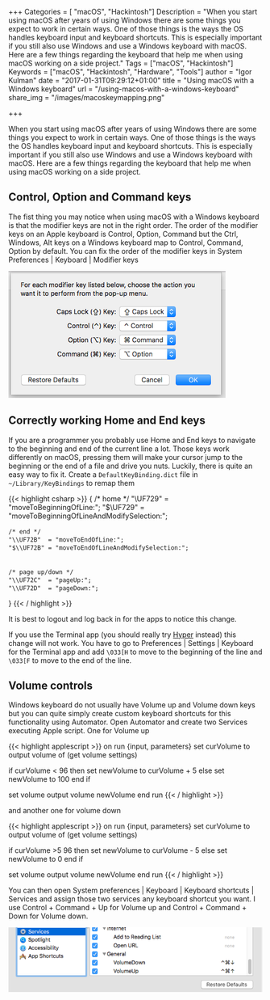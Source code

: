 +++
Categories = [ "macOS", "Hackintosh"]
Description = "When you start using macOS after years of using Windows there are some things you expect to work in certain ways. One of those things is the ways the OS handles keyboard input and keyboard shortcuts. This is especially important if you still also use Windows and use a Windows keyboard with macOS. Here are a few things regarding the keyboard that help me when using macOS working on a side project."
Tags = ["macOS", "Hackintosh"]
Keywords = ["macOS", "Hackintosh", "Hardware", "Tools"]
author = "Igor Kulman"
date = "2017-01-31T09:29:12+01:00"
title = "Using macOS with a Windows keyboard"
url = "/using-macos-with-a-windows-keyboard"
share_img = "/images/macoskeymapping.png"

+++

When you start using macOS after years of using Windows there are some things you expect to work in certain ways. One of those things is the ways the OS handles keyboard input and keyboard shortcuts. This is especially important if you still also use Windows and use a Windows keyboard with macOS. Here are a few things regarding the keyboard that help me when using macOS working on a side project.

## Control, Option and Command keys

The fist thing you may notice when using macOS with a Windows keyboard is that the modifier keys are not in the right order. The order of the modifier keys on an Apple keyboard is Control, Option, Command but the Ctrl, Windows, Alt keys on a Windows keyboard map to Control, Command, Option by default. You can fix the order of the modifier keys in System Preferences | Keyboard | Modifier keys

![Mapping macOS keys](macoskeymapping.png)

<!--more-->

## Correctly working Home and End keys

If you are a programmer you probably use Home and End keys to navigate to the beginning and end of the current line a lot. Those keys work differently on macOS, pressing them will make your cursor jump to the beginning or the end of a file and drive you nuts. Luckily, there is quite an easy way to fix it. Create a `DefaultKeyBinding.dict` file in `~/Library/KeyBindings` to remap them

{{< highlight csharp >}}
{
    /* home */
    "\\UF729"  = "moveToBeginningOfLine:";
    "$\\UF729" = "moveToBeginningOfLineAndModifySelection:";


    /* end */
    "\\UF72B"  = "moveToEndOfLine:";
    "$\\UF72B" = "moveToEndOfLineAndModifySelection:";


    /* page up/down */
    "\\UF72C"  = "pageUp:";
    "\\UF72D"  = "pageDown:";
}
{{< / highlight >}}

It is best to logout and log back in for the apps to notice this change.

If you use the Terminal app (you should really try [Hyper](https://hyper.is/) instead) this change will not work. You have to go to Preferences | Settings | Keyboard for the Terminal app and add `\033[H` to move to the beginning of the line and `\033[F` to move to the end of the line.

## Volume controls

Windows keyboard do not usually have Volume up and Volume down keys but you can quite simply create custom keyboard shortcuts for this functionality using Automator. Open Automator and create two Services executing Apple script. One for Volume up

{{< highlight applescript >}}
on run {input, parameters}
set curVolume to output volume of (get volume settings)

if curVolume < 96 then
set newVolume to curVolume + 5
else
set newVolume to 100
end if

set volume output volume newVolume
end run
{{< / highlight >}}

and another one for volume down

{{< highlight applescript >}}
on run {input, parameters}
set curVolume to output volume of (get volume settings)

if curVolume >5 96 then
set newVolume to curVolume - 5
else
set newVolume to 0
end if

set volume output volume newVolume
end run
{{< / highlight >}}

You can then open System preferences | Keyboard | Keyboard shortcuts | Services and assign those two services any keyboard shortcut you want. I use Control + Command + Up for Volume up and Control + Command + Down for Volume down.

![macOS volume shortcuts](volumeshortcuts.png)
